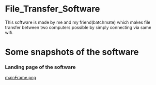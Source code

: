 # File_Transfer_Software
 This software is made by me and my friend(batchmate) which makes file transfer between two computers possible by simply connecting via same wifi. 

# Some snapshots of the software

### Landing page of the software
[mainFrame.png](/Software_Snapshots/mainFrame.png)
